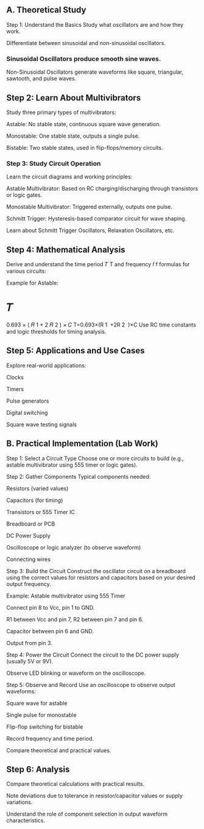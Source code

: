 
## A. Theoretical Study
Step 1: Understand the Basics
Study what oscillators are and how they work.

Differentiate between sinusoidal and non-sinusoidal oscillators.

### Sinusoidal Oscillators produce smooth sine waves.

 Non-Sinusoidal Oscillators generate waveforms like square, triangular, sawtooth, and pulse waves.

## Step 2: Learn About Multivibrators
Study three primary types of multivibrators:

 Astable: No stable state, continuous square wave generation.

 Monostable: One stable state, outputs a single pulse.

 Bistable: Two stable states, used in flip-flops/memory circuits.

### Step 3: Study Circuit Operation
Learn the circuit diagrams and working principles:

Astable Multivibrator: Based on RC charging/discharging through transistors or logic gates.

 Monostable Multivibrator: Triggered externally, outputs one pulse.

 Schmitt Trigger: Hysteresis-based comparator circuit for wave shaping.

Learn about Schmitt Trigger Oscillators, Relaxation Oscillators, etc.

## Step 4: Mathematical Analysis
Derive and understand the time period 
𝑇
T and frequency 
𝑓
f formulas for various circuits:

Example for Astable:

𝑇
=
0.693
×
(
𝑅
1
+
2
𝑅
2
)
×
𝐶
T=0.693×(R 
1
​
 +2R 
2
​
 )×C
Use RC time constants and logic thresholds for timing analysis.

## Step 5: Applications and Use Cases
Explore real-world applications:

Clocks

Timers

Pulse generators

Digital switching

Square wave testing signals

## B. Practical Implementation (Lab Work)
Step 1: Select a Circuit Type
Choose one or more circuits to build (e.g., astable multivibrator using 555 timer or logic gates).

Step 2: Gather Components
Typical components needed:

Resistors (varied values)

Capacitors (for timing)

Transistors or 555 Timer IC

Breadboard or PCB

DC Power Supply

Oscilloscope or logic analyzer (to observe waveform)

Connecting wires

Step 3: Build the Circuit
Construct the oscillator circuit on a breadboard using the correct values for resistors and capacitors based on your desired output frequency.

Example: Astable multivibrator using 555 Timer

Connect pin 8 to Vcc, pin 1 to GND.

R1 between Vcc and pin 7, R2 between pin 7 and pin 6.

Capacitor between pin 6 and GND.

Output from pin 3.

Step 4: Power the Circuit
Connect the circuit to the DC power supply (usually 5V or 9V).

Observe LED blinking or waveform on the oscilloscope.

 Step 5: Observe and Record
Use an oscilloscope to observe output waveforms:

Square wave for astable

Single pulse for monostable

Flip-flop switching for bistable

Record frequency and time period.

Compare theoretical and practical values.

## Step 6: Analysis
Compare theoretical calculations with practical results.

Note deviations due to tolerance in resistor/capacitor values or supply variations.

Understand the role of component selection in output waveform characteristics.

